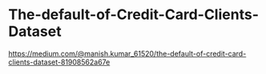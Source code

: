 # The-default-of-Credit-Card-Clients-Dataset

https://medium.com/@manish.kumar_61520/the-default-of-credit-card-clients-dataset-81908562a67e
